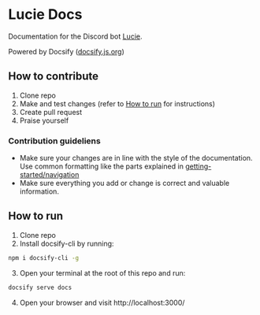 # Lucie Docs

Documentation for the Discord bot [Lucie](https://lucie.gg/).

Powered by Docsify ([docsify.js.org](https://docsify.js.org/))

## How to contribute
1. Clone repo
2. Make and test changes (refer to [How to run](#how-to-run) for instructions)
5. Create pull request
6. Praise yourself

### Contribution guideliens
- Make sure your changes are in line with the style of the documentation. Use common formatting like the parts explained in [getting-started/navigation](https://docs.lucie.gg/#/getting-started?id=navigating)
- Make sure everything you add or change is correct and valuable information.

## How to run
1. Clone repo
2. Install docsify-cli by running:
```bash
npm i docsify-cli -g
```
3. Open your terminal at the root of this repo and run:
```bash
docsify serve docs
```
4. Open your browser and visit http://localhost:3000/
